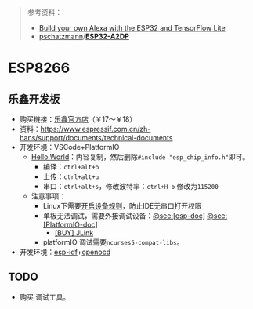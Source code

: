 > 参考资料：
>
> - [Build your own Alexa with the ESP32 and TensorFlow Lite](https://www.youtube.com/watch?v=re-dSV_a0tM)
> - [pschatzmann](https://github.com/pschatzmann)/**[ESP32-A2DP](https://github.com/pschatzmann/ESP32-A2DP)**

# ESP8266

## 乐鑫开发板

- 购买链接：[乐鑫官方店](https://espressif.taobao.com/category-1511172490.htm?spm=a1z10.5-c.w4010-8715811634.19.3e3e67d8rhEir0&search=y&parentCatId=1341918256&parentCatName=%C4%A3%D7%E9&catName=ESP32-S2+%C4%A3%D7%E9#bd)（￥17～￥18）
- 资料：https://www.espressif.com.cn/zh-hans/support/documents/technical-documents
- 开发环境：VSCode+PlatformIO
  - [Hello World](https://github.com/espressif/esp-idf/blob/a82e6e63d98bb051d4c59cb3d440c537ab9f74b0/examples/get-started/hello_world/main/hello_world_main.c)：内容复制，然后删除`#include "esp_chip_info.h"`即可。
    - 编译：`ctrl+alt+b`
    - 上传：`ctrl+alt+u`
    - 串口：`ctrl+alt+s`，修改波特率：`ctrl+H b` 修改为`115200`
  - 注意事项：
    - Linux下需要[开启设备规则](https://docs.platformio.org/en/latest/core/installation/udev-rules.html#platformio-udev-rules)，防止IDE无串口打开权限
    - 单板无法调试，需要外接调试设备：[@see:[esp-doc]](https://docs.espressif.com/projects/esp-idf/zh_CN/latest/esp32c3/api-guides/jtag-debugging/index.html) [@see:[PlatformIO-doc]](https://docs.platformio.org/en/latest/boards/espressif32/esp32-c3-devkitm-1.html#debugging)
      - [[BUY] JLink](https://m.tb.cn/h.fJcwgSI?tk=lAJh28uzI41)
    - platformIO 调试需要`ncurses5-compat-libs`。
- 开发环境：[esp-idf](https://github.com/espressif/esp-idf)+[openocd](https://openocd.org/)



## TODO

- 购买 调试工具。